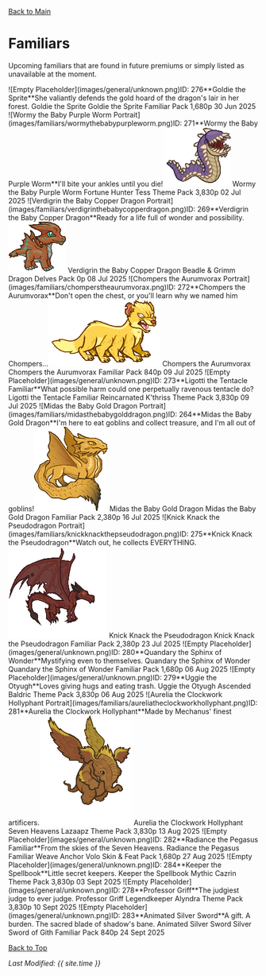 [Back to Main](index.md)

# Familiars

Upcoming familiars that are found in future premiums or simply listed as unavailable at the moment.

<span class="skinTableColumn">
    <span class="skinTableRow">
        <span class="skinTableIcon">
            <span class="skinTooltipHolder" style="width:max-content">![Empty Placeholder](images/general/unknown.png)<span class="featTooltipContents">ID: 276**Goldie the Sprite**She valiantly defends the gold hoard of the dragon's lair in her forest.</span></span>
        </span>
        <span class="skinTableName">
            Goldie the Sprite
        </span>
        <span class="skinTableSource">
            Goldie the Sprite Familiar Pack
        </span>
        <span class="skinTableCost">
            1,680p
        </span>
        <span class="skinTableDate">
            30 Jun 2025
        </span>
    </span>
    <span class="skinTableRow">
        <span class="skinTableIcon">
            <span class="skinTooltipHolder" style="width:max-content">![Wormy the Baby Purple Worm Portrait](images/familiars/wormythebabypurpleworm.png)<span class="featTooltipContents">ID: 271**Wormy the Baby Purple Worm**I'll bite your ankles until you die!<img src="images/familiars/wormythebabypurpleworm.gif" alt="Wormy the Baby Purple Worm Model Gif" style="width:auto;height:auto;max-width:min-content;max-height:100%"></span></span>
        </span>
        <span class="skinTableName">
            Wormy the Baby Purple Worm
        </span>
        <span class="skinTableSource">
            Fortune Hunter Tess Theme Pack
        </span>
        <span class="skinTableCost">
            3,830p
        </span>
        <span class="skinTableDate">
            02 Jul 2025
        </span>
    </span>
    <span class="skinTableRow">
        <span class="skinTableIcon">
            <span class="skinTooltipHolder" style="width:max-content">![Verdigrin the Baby Copper Dragon Portrait](images/familiars/verdigrinthebabycopperdragon.png)<span class="featTooltipContents">ID: 269**Verdigrin the Baby Copper Dragon**Ready for a life full of wonder and possibility.<img src="images/familiars/verdigrinthebabycopperdragon.gif" alt="Verdigrin the Baby Copper Dragon Model Gif" style="width:auto;height:auto;max-width:min-content;max-height:100%"></span></span>
        </span>
        <span class="skinTableName">
            Verdigrin the Baby Copper Dragon
        </span>
        <span class="skinTableSource">
            Beadle & Grimm Dragon Delves Pack
        </span>
        <span class="skinTableCost">
            0p
        </span>
        <span class="skinTableDate">
            08 Jul 2025
        </span>
    </span>
    <span class="skinTableRow">
        <span class="skinTableIcon">
            <span class="skinTooltipHolder" style="width:max-content">![Chompers the Aurumvorax Portrait](images/familiars/chomperstheaurumvorax.png)<span class="featTooltipContents">ID: 272**Chompers the Aurumvorax**Don't open the chest, or you'll learn why we named him Chompers…<img src="images/familiars/chomperstheaurumvorax.gif" alt="Chompers the Aurumvorax Model Gif" style="width:auto;height:auto;max-width:min-content;max-height:100%"></span></span>
        </span>
        <span class="skinTableName">
            Chompers the Aurumvorax
        </span>
        <span class="skinTableSource">
            Chompers the Aurumvorax Familiar Pack
        </span>
        <span class="skinTableCost">
            840p
        </span>
        <span class="skinTableDate">
            09 Jul 2025
        </span>
    </span>
    <span class="skinTableRow">
        <span class="skinTableIcon">
            <span class="skinTooltipHolder" style="width:max-content">![Empty Placeholder](images/general/unknown.png)<span class="featTooltipContents">ID: 273**Ligotti the Tentacle Familiar**What possible harm could one perpetually ravenous tentacle do?</span></span>
        </span>
        <span class="skinTableName">
            Ligotti the Tentacle Familiar
        </span>
        <span class="skinTableSource">
            Reincarnated K'thriss Theme Pack
        </span>
        <span class="skinTableCost">
            3,830p
        </span>
        <span class="skinTableDate">
            09 Jul 2025
        </span>
    </span>
    <span class="skinTableRow">
        <span class="skinTableIcon">
            <span class="skinTooltipHolder" style="width:max-content">![Midas the Baby Gold Dragon Portrait](images/familiars/midasthebabygolddragon.png)<span class="featTooltipContents">ID: 264**Midas the Baby Gold Dragon**I'm here to eat goblins and collect treasure, and I'm all out of goblins!<img src="images/familiars/midasthebabygolddragon.gif" alt="Midas the Baby Gold Dragon Model Gif" style="width:auto;height:auto;max-width:min-content;max-height:100%"></span></span>
        </span>
        <span class="skinTableName">
            Midas the Baby Gold Dragon
        </span>
        <span class="skinTableSource">
            Midas the Baby Gold Dragon Familiar Pack
        </span>
        <span class="skinTableCost">
            2,380p
        </span>
        <span class="skinTableDate">
            16 Jul 2025
        </span>
    </span>
    <span class="skinTableRow">
        <span class="skinTableIcon">
            <span class="skinTooltipHolder" style="width:max-content">![Knick Knack the Pseudodragon Portrait](images/familiars/knickknackthepseudodragon.png)<span class="featTooltipContents">ID: 275**Knick Knack the Pseudodragon**Watch out, he collects EVERYTHING.<img src="images/familiars/knickknackthepseudodragon.gif" alt="Knick Knack the Pseudodragon Model Gif" style="width:auto;height:auto;max-width:min-content;max-height:100%"></span></span>
        </span>
        <span class="skinTableName">
            Knick Knack the Pseudodragon
        </span>
        <span class="skinTableSource">
            Knick Knack the Pseudodragon Familiar Pack
        </span>
        <span class="skinTableCost">
            2,380p
        </span>
        <span class="skinTableDate">
            23 Jul 2025
        </span>
    </span>
    <span class="skinTableRow">
        <span class="skinTableIcon">
            <span class="skinTooltipHolder" style="width:max-content">![Empty Placeholder](images/general/unknown.png)<span class="featTooltipContents">ID: 280**Quandary the Sphinx of Wonder**Mystifying even to themselves.</span></span>
        </span>
        <span class="skinTableName">
            Quandary the Sphinx of Wonder
        </span>
        <span class="skinTableSource">
            Quandary the Sphinx of Wonder Familiar Pack
        </span>
        <span class="skinTableCost">
            1,680p
        </span>
        <span class="skinTableDate">
            06 Aug 2025
        </span>
    </span>
    <span class="skinTableRow">
        <span class="skinTableIcon">
            <span class="skinTooltipHolder" style="width:max-content">![Empty Placeholder](images/general/unknown.png)<span class="featTooltipContents">ID: 279**Uggie the Otyugh**Loves giving hugs and eating trash.</span></span>
        </span>
        <span class="skinTableName">
            Uggie the Otyugh
        </span>
        <span class="skinTableSource">
            Ascended Baldric Theme Pack
        </span>
        <span class="skinTableCost">
            3,830p
        </span>
        <span class="skinTableDate">
            06 Aug 2025
        </span>
    </span>
    <span class="skinTableRow">
        <span class="skinTableIcon">
            <span class="skinTooltipHolder" style="width:max-content">![Aurelia the Clockwork Hollyphant Portrait](images/familiars/aureliatheclockworkhollyphant.png)<span class="featTooltipContents">ID: 281**Aurelia the Clockwork Hollyphant**Made by Mechanus' finest artificers.<img src="images/familiars/aureliatheclockworkhollyphant.gif" alt="Aurelia the Clockwork Hollyphant Model Gif" style="width:auto;height:auto;max-width:min-content;max-height:100%"></span></span>
        </span>
        <span class="skinTableName">
            Aurelia the Clockwork Hollyphant
        </span>
        <span class="skinTableSource">
            Seven Heavens Lazaapz Theme Pack
        </span>
        <span class="skinTableCost">
            3,830p
        </span>
        <span class="skinTableDate">
            13 Aug 2025
        </span>
    </span>
    <span class="skinTableRow">
        <span class="skinTableIcon">
            <span class="skinTooltipHolder" style="width:max-content">![Empty Placeholder](images/general/unknown.png)<span class="featTooltipContents">ID: 282**Radiance the Pegasus Familiar**From the skies of the Seven Heavens.</span></span>
        </span>
        <span class="skinTableName">
            Radiance the Pegasus Familiar
        </span>
        <span class="skinTableSource">
            Weave Anchor Volo Skin & Feat Pack
        </span>
        <span class="skinTableCost">
            1,680p
        </span>
        <span class="skinTableDate">
            27 Aug 2025
        </span>
    </span>
    <span class="skinTableRow">
        <span class="skinTableIcon">
            <span class="skinTooltipHolder" style="width:max-content">![Empty Placeholder](images/general/unknown.png)<span class="featTooltipContents">ID: 284**Keeper the Spellbook**Little secret keepers.</span></span>
        </span>
        <span class="skinTableName">
            Keeper the Spellbook
        </span>
        <span class="skinTableSource">
            Mythic Cazrin Theme Pack
        </span>
        <span class="skinTableCost">
            3,830p
        </span>
        <span class="skinTableDate">
            03 Sept 2025
        </span>
    </span>
    <span class="skinTableRow">
        <span class="skinTableIcon">
            <span class="skinTooltipHolder" style="width:max-content">![Empty Placeholder](images/general/unknown.png)<span class="featTooltipContents">ID: 278**Professor Griff**The judgiest judge to ever judge.</span></span>
        </span>
        <span class="skinTableName">
            Professor Griff
        </span>
        <span class="skinTableSource">
            Legendkeeper Alyndra Theme Pack
        </span>
        <span class="skinTableCost">
            3,830p
        </span>
        <span class="skinTableDate">
            10 Sept 2025
        </span>
    </span>
    <span class="skinTableRow">
        <span class="skinTableIcon">
            <span class="skinTooltipHolder" style="width:max-content">![Empty Placeholder](images/general/unknown.png)<span class="featTooltipContents">ID: 283**Animated Silver Sword**A gift. A burden. The sacred blade of shadow's bane.</span></span>
        </span>
        <span class="skinTableName">
            Animated Silver Sword
        </span>
        <span class="skinTableSource">
            Silver Sword of Gith Familiar Pack
        </span>
        <span class="skinTableCost">
            840p
        </span>
        <span class="skinTableDate">
            24 Sept 2025
        </span>
    </span>
</span>

[Back to Top](#top)

*Last Modified: {{ site.time }}*